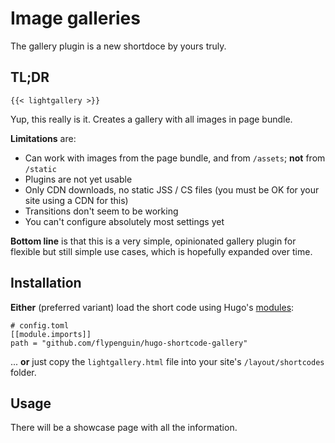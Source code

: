 # Image galleries

The gallery plugin is a new shortdoce by yours truly.

## TL;DR

```
{{< lightgallery >}}
```

Yup, this really is it.
Creates a gallery with all images in page bundle.

**Limitations** are:

- Can work with images from the page bundle, and from `/assets`; **not** from `/static`
- Plugins are not yet usable
- Only CDN downloads, no static JSS / CS files (you must be OK for your site using a CDN for this)
- Transitions don't seem to be working
- You can't configure absolutely most settings yet

**Bottom line** is that this is a very simple, opinionated gallery plugin for flexible but still simple use cases, which is hopefully expanded over time.

## Installation

**Either** (preferred variant) load the short code using Hugo's [modules](https://gohugo.io/hugo-modules/use-modules/):

```
# config.toml
[[module.imports]]
path = "github.com/flypenguin/hugo-shortcode-gallery"
```

... **or** just copy the `lightgallery.html` file into your site's `/layout/shortcodes` folder.

## Usage

There will be a showcase page with all the information.
